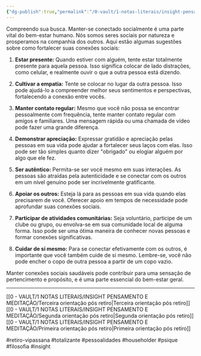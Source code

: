 ```yaml
---
{"dg-publish":true,"permalink":"/0-vault/1-notas-literais/insight-pensamento-e-meditacao/quarta-orientacao-pos-retiro/","tags":["retiro-vipassana","totalizante","pessoalidades","householder","psique","filosofia","insight"],"dgHomeLink":true,"dgShowLocalGraph":true,"dgShowFileTree":true,"dgEnableSearch":true,"noteIcon":""}
---
```


Compreendo sua busca. Manter-se conectado socialmente é uma parte vital do bem-estar humano. Nós somos seres sociais por natureza e prosperamos na companhia dos outros. Aqui estão algumas sugestões sobre como fortalecer suas conexões sociais:

1. **Estar presente:** Quando estiver com alguém, tente estar totalmente presente para aquela pessoa. Isso significa colocar de lado distrações, como celular, e realmente ouvir o que a outra pessoa está dizendo.

2. **Cultivar a empatia:** Tente se colocar no lugar da outra pessoa. Isso pode ajudá-lo a compreender melhor seus sentimentos e perspectivas, fortalecendo a conexão entre vocês.

3. **Manter contato regular:** Mesmo que você não possa se encontrar pessoalmente com frequência, tente manter contato regular com amigos e familiares. Uma mensagem rápida ou uma chamada de vídeo pode fazer uma grande diferença.

4. **Demonstrar apreciação:** Expressar gratidão e apreciação pelas pessoas em sua vida pode ajudar a fortalecer seus laços com elas. Isso pode ser tão simples quanto dizer "obrigado" ou elogiar alguém por algo que ele fez.

5. **Ser autêntico:** Permita-se ser você mesmo em suas interações. As pessoas são atraídas pela autenticidade e se conectar com os outros em um nível genuíno pode ser incrivelmente gratificante.

6. **Apoiar os outros:** Esteja lá para as pessoas em sua vida quando elas precisarem de você. Oferecer apoio em tempos de necessidade pode aprofundar suas conexões sociais.

7. **Participar de atividades comunitárias:** Seja voluntário, participe de um clube ou grupo, ou envolva-se em sua comunidade local de alguma forma. Isso pode ser uma ótima maneira de conhecer novas pessoas e formar conexões significativas.

8. **Cuidar de si mesmo:** Para se conectar efetivamente com os outros, é importante que você também cuide de si mesmo. Lembre-se, você não pode encher o copo de outra pessoa a partir de um copo vazio.

Manter conexões sociais saudáveis pode contribuir para uma sensação de pertencimento e propósito, e é uma parte essencial do bem-estar geral.

---
[[0 - VAULT/1 NOTAS LITERAIS/INSIGHT PENSAMENTO E MEDITAÇÃO/Terceira orientação pós retiro\|Terceira orientação pós retiro]]
[[0 - VAULT/1 NOTAS LITERAIS/INSIGHT PENSAMENTO E MEDITAÇÃO/Segunda orientação pós retiro\|Segunda orientação pós retiro]]
[[0 - VAULT/1 NOTAS LITERAIS/INSIGHT PENSAMENTO E MEDITAÇÃO/Primeira orientação pós retiro\|Primeira orientação pós retiro]]

#retiro-vipassana #totalizante #pessoalidades #householder #psique #filosofia #insight